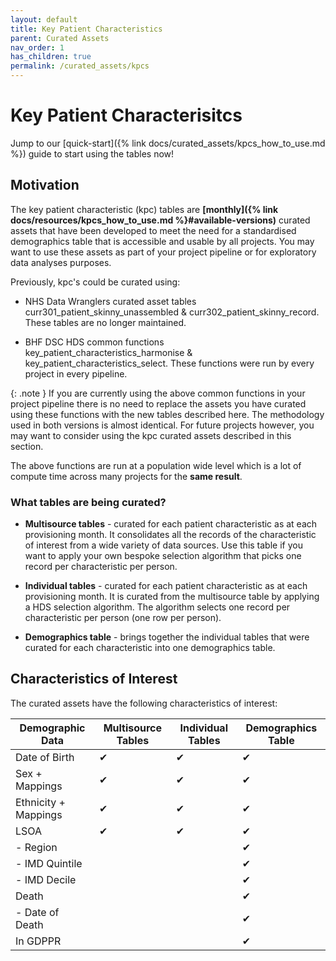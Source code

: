 ```yaml
---
layout: default
title: Key Patient Characteristics
parent: Curated Assets
nav_order: 1
has_children: true
permalink: /curated_assets/kpcs
---
```


# Key Patient Characterisitcs

Jump to our [quick-start]({% link docs/curated_assets/kpcs_how_to_use.md %}) guide to start using the tables now!

## Motivation

The key patient characteristic (kpc) tables are **[monthly]({% link docs/resources/kpcs_how_to_use.md %}#available-versions)** curated assets that have been developed to meet the need for a standardised demographics table that is accessible and usable by all projects. You may want to use these assets as part of your project pipeline or for exploratory data analyses purposes.

 
Previously, kpc's could be curated using:

* NHS Data Wranglers curated asset tables curr301_patient_skinny_unassembled & curr302_patient_skinny_record. These tables are no longer maintained.

* BHF DSC HDS common functions key_patient_characteristics_harmonise & key_patient_characteristics_select. These functions were run by every project in every pipeline.

{: .note }
If you are currently using the above common functions in your project pipeline there is no need to replace the assets you have curated using these functions with the new tables described here. The methodology used in both versions is almost identical. For future projects however, you may want to consider using the kpc curated assets described in this section.


The above functions are run at a population wide level which is a lot of compute time across many projects for the **same result**.

### What tables are being curated?

* **Multisource tables** - curated for each patient characteristic as at each provisioning month. It consolidates all the records of the characteristic of interest from a wide variety of data sources. Use this table if you want to apply your own bespoke selection algorithm that picks one record per characteristic per person.

* **Individual tables** - curated for each patient characteristic as at each provisioning month. It is curated from the multisource table by applying a HDS selection algorithm. The algorithm selects one record per characteristic per person (one row per person).

* **Demographics table** - brings together the individual tables that were curated for each characteristic into one demographics table. 
 
## Characteristics of Interest

The curated assets have the following characteristics of interest:

| Demographic Data       | Multisource Tables | Individual Tables | Demographics Table |
|------------------------|---------------------|-------------------|--------------------|
| Date of Birth          | ✔                   | ✔                 | ✔                  |
| Sex + Mappings         | ✔                   | ✔                 | ✔                  |
| Ethnicity + Mappings   | ✔                   | ✔                 | ✔                  |
| LSOA                   | ✔                   | ✔                 | ✔                  |
|   - Region             |                     |                   | ✔                  |
|   - IMD Quintile       |                     |                   | ✔                  |
|   - IMD Decile         |                     |                   | ✔                  |
| Death                  |                     |                   | ✔                  |
|   - Date of Death      |                     |                   | ✔                  |
| In GDPPR               |                     |                   | ✔                  |
